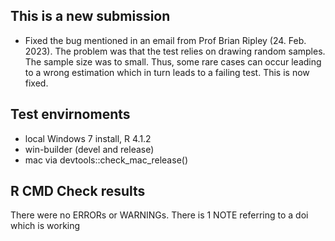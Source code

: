 ## This is a new submission
* Fixed the bug mentioned in an email from Prof Brian Ripley (24. Feb. 2023). The problem was that the test relies on drawing random samples. The sample size was to small. Thus, some rare cases can occur leading to a wrong estimation which in turn leads to a failing test.
This is now fixed.

## Test envirnoments
* local Windows 7 install, R 4.1.2
* win-builder (devel and release)
* mac via devtools::check_mac_release()

## R CMD Check results
There were no ERRORs or WARNINGs.
There is 1 NOTE referring to a doi which is working 


